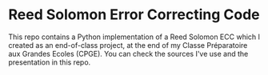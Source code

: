 # Reed Solomon Error Correcting Code

This repo contains a Python implementation of a Reed Solomon ECC which I created as an end-of-class project, at the end of my Classe Préparatoire aux Grandes Ecoles (CPGE).
You can check the sources I've use and the presentation in this repo.
